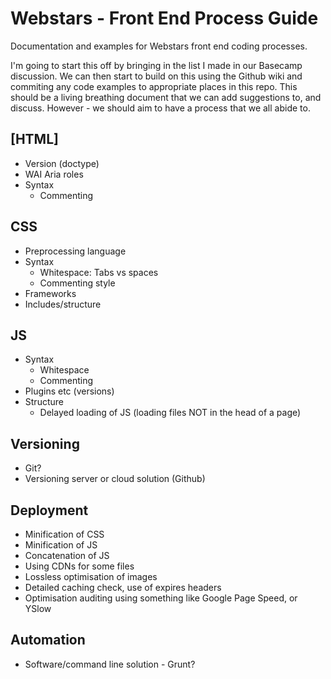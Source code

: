 Webstars - Front End Process Guide
==================================

Documentation and examples for Webstars front end coding processes.

I'm going to start this off by bringing in the list I made in our Basecamp discussion. We can then start to build on this using the Github wiki and commiting any code examples to appropriate places in this repo. This should be a living breathing document that we can add suggestions to, and discuss. However - we should aim to have a process that we all abide to.

## [HTML]
- Version (doctype)
- WAI Aria roles
- Syntax
	- Commenting

## CSS
- Preprocessing language
- Syntax
	- Whitespace: Tabs vs spaces
	- Commenting style
- Frameworks
- Includes/structure

## JS
- Syntax
	- Whitespace
	- Commenting
- Plugins etc (versions)
- Structure
	- Delayed loading of JS (loading files NOT in the head of a page)

## Versioning
- Git?
- Versioning server or cloud solution (Github)

## Deployment
- Minification of CSS
- Minification of JS
- Concatenation of JS
- Using CDNs for some files
- Lossless optimisation of images
- Detailed caching check, use of expires headers
- Optimisation auditing using something like Google Page Speed, or YSlow

## Automation
- Software/command line solution - Grunt?